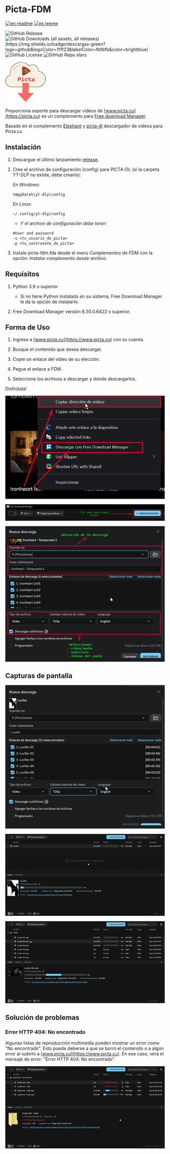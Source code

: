 # Picta-FDM

[![en readme](https://img.shields.io/badge/readme-en-red?logo=readme&logoColor=red&label=readme)](https://github.com/Spheres-cu/picta-fdm#picta-fdm)
[![es leeme](https://img.shields.io/badge/readme-es-brightgreen?logo=readme&logoColor=brightgreen&label=leeme)](https://github.com/Spheres-cu/picta-fdm/blob/main/README.es.md#picta-fdm)

![GitHub Release](https://img.shields.io/github/v/release/Spheres-cu/picta-fdm?logo=refinedgithub&logoColor=FFFFFF)
![GitHub Downloads (all assets, all releases)(https://img.shields.io/badge/descargas-green?logo=github&logoColor=1f1f23&labelColor=fbfbfb&color=brightblue)](https://img.shields.io/github/downloads/Spheres-cu/picta-fdm/total)
![GitHub License](https://img.shields.io/github/license/Spheres-cu/picta-fdm)
![GitHub Repo stars](https://img.shields.io/github/stars/Spheres-cu/picta-fdm)

![Picta-fdm Logo](https://github.com/Spheres-cu/picta-fdm/blob/main/.pictures/logo-miniaturas.png?raw=true)

Proporciona soporte para descargar videos de [www.picta.cu](https://picta.cu) es un complemento para [Free download Manager](https://www.freedownloadmanager.org/).

Basado en el complemento [Elephant](https://github.com/meowcateatrat/elephant) y [picta-dl](https://github.com/oleksis/picta-dl)  descargador de videos para Picta.cu

## Instalación

1. Descargue el último lanzamiento [release](https://github.com/Spheres-cu/picta-fdm/releases/latest).

2. Cree el archivo de configuración (config) para PICTA-DL (si la carpeta YT-DLP no existe, debe crearlo):

    *En Windows:*

    ```text
    %AppData%\yt-dlp\config
    ```

    *En Linux:*

    ```text
    ~/.config/yt-dlp/config
    ```

    - *Y el archivo de configuración debe tener:*

    ```text
    #User and password
    -u <tu_usuario_de_picta>
    -p <tu_contraseña_de_picta>
    ```

3. Instale picta-fdm.fda desde el menú *Complementos* de FDM con la opción: *Instalar complemento desde archivo*.

## Requisitos

1. Python 3.9 o superior

    - Si no tiene Python instalado en su sistema, Free Download Manager le da la opción de instalarlo.

2. Free Download Manager versión 6.30.0.6422 o superior.

## Forma de Uso

1. Ingrese a [www.picta.cu](https://www.picta.cu) con su cuenta.

2. Busque el contenido que desea descargar.

3. Copie un enlace del video de su elección.

4. Pegue el enlace a FDM.

5. Seleccione los archivos a descargar y dónde descargarlos.

Disfrútala!

![Picta-fdm usage](https://github.com/Spheres-cu/picta-fdm/blob/main/.pictures/usage_01.png?raw=true)

![Picta-fdm usage](https://github.com/Spheres-cu/picta-fdm/blob/main/.pictures/usage_02.png?raw=true)

![Picta-fdm usage](https://github.com/Spheres-cu/picta-fdm/blob/main/.pictures/usage_03.png?raw=true)

## Capturas de pantalla

![Picta-fdm screenshots](https://github.com/Spheres-cu/picta-fdm/blob/main/.pictures/00_download_playlist.png?raw=true)

![Picta-fdm screenshots](https://github.com/Spheres-cu/picta-fdm/blob/main/.pictures/01_download_playlist.png?raw=true)

![Picta-fdm screenshots](https://github.com/Spheres-cu/picta-fdm/blob/main/.pictures/02_download_playlist.png?raw=true)

## Solución de problemas

### Error HTTP 404: No encontrado

Algunas listas de reproducción multimedia pueden mostrar un error como "No encontrado". Esto puede deberse a que se borró el contenido o a algún error al subirlo a [www.picta.cu](https://www.picta.cu). En ese caso, verá el mensaje de error: "Error HTTP 404: No encontrado".

![Picta-fdm troubleshooting](https://github.com/Spheres-cu/picta-fdm/blob/main/.pictures/HTTP_Error_404_Not_Found.png?raw=true)
